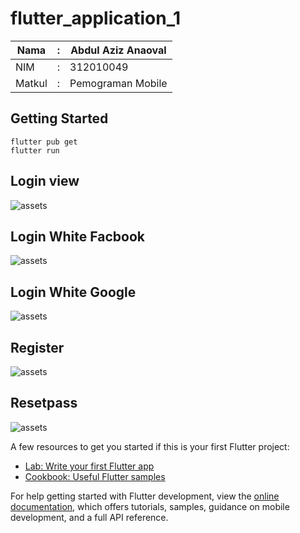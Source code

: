 # flutter_application_1

|Nama|:|Abdul Aziz Anaoval|
|---|---|---|
|NIM|:| 312010049|
|Matkul|:| Pemograman Mobile|

## Getting Started

```flutter pub get``` <br>
```flutter run```

## Login view

![assets](assets/page/login.png)

## Login White Facbook

![assets](assets/page/)

## Login White Google

![assets](assets/page/)

## Register

![assets](assets/page/register.png)

## Resetpass

![assets](assets/loginhasil3.png)

A few resources to get you started if this is your first Flutter project:

- [Lab: Write your first Flutter app](https://docs.flutter.dev/get-started/codelab)
- [Cookbook: Useful Flutter samples](https://docs.flutter.dev/cookbook)

For help getting started with Flutter development, view the
[online documentation](https://docs.flutter.dev/), which offers tutorials,
samples, guidance on mobile development, and a full API reference.
